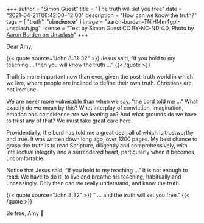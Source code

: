 +++
author = "Simon Guest"
title = "The truth will set you free"
date = "2021-04-21T06:42:00+12:00"
description = "How can we know the truth?"
tags = [ "truth", "obedience" ]
image = "aaron-burden-TNlHf4m4gpI-unsplash.jpg"
license = "Text by Simon Guest CC BY-NC-ND 4.0, Photo by [Aaron Burden on Unsplash](https://unsplash.com/photos/TNlHf4m4gpI)"
+++

Dear Amy,

{{< quote source="John 8:31-32" >}}
Jesus said, “If you hold to my teaching ... then you will know the truth ...”
{{< /quote >}}

Truth is more important now than ever, given the post-truth world in which we live, where people are inclined to define their own truth. Christians are not immune.

We are never more vulnerable than when we say, “the Lord told me ...”  What exactly do we mean by this? What interplay of conviction, imagination, emotion and coincidence are we leaning on? And what grounds do we have to trust any of that? We must take great care here.

Providentially, the Lord has told me a great deal, all of which is trustworthy and true. It was written down long ago, over 1200 pages. My best chance to grasp the truth is to read Scripture, diligently and comprehensively, with intellectual integrity and a surrendered heart, particularly when it becomes uncomfortable.

Notice that Jesus said, “If you hold to my teaching ...”  It is not enough to read. We have to do it, to live and breathe his teaching, habitually and unceasingly. Only then can we really understand, and know the truth.

{{< quote source="John 8:32" >}}
“ ... and the truth will set you free.”
{{< /quote >}}

Be free, Amy 🙏
